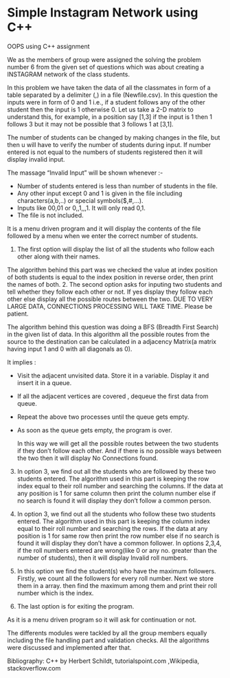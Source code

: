 # Simple Instagram Network using C++

OOPS using C++ assignment

We as the members of group were assigned the solving the problem number 6 from the given set of questions which was about creating a INSTAGRAM network of the class students.

In this problem we have taken the data of all the classmates in form of a table separated by a delimiter (,) in a file (Newfile.csv). In this question the inputs were in form of 0 and 1 i.e., if a student follows any of the other student then the input is 1 otherwise 0. Let us take a 2-D matrix to understand this, for example, in a position say [1,3] if the input is 1 then 1 follows 3 but it may not be possible that 3 follows 1 at [3,1].

The number of students can be changed by making changes in the file, but then u will have to verify the number of students during input. If number entered is not equal to the numbers of students registered then it will display invalid input.

The massage “Invalid Input” will be shown whenever :- 

* Number of students entered is less than number of students in the file.
* Any other input except 0 and 1 is given in the file including characters(a,b,..) or special symbols($,#,…).
* Inputs like 00,01 or 0,,1,,,1. It will only read 0,1.
* The file is not included.

It is a menu driven program and it will display the contents of the file followed by a menu when we enter the correct number of students.

1. The first option will display the list of all the students who follow each other along with their names. 

The algorithm behind this part was we checked the value at index position of both students is equal to the index position in reverse order, then print the names of both.
2. The second option asks for inputing two students and tell whether they follow each other or not. If yes display they follow each other else display all the possible routes between the two. 
DUE TO VERY LARGE DATA, CONNECTIONS PROCESSING WILL TAKE TIME. Please be patient.

The algorithm behind this question was doing a BFS (Breadth First Search) in the given list of data. In this algorithm all the possible routes from the source to the destination can be calculated in a adjacency
Matrix(a matrix having input 1 and 0 with all diagonals as 0). 

It implies :
* Visit the adjacent unvisited data. Store it in a variable. Display it and insert it in a queue.
* If all the adjacent vertices are covered , dequeue the first data from queue.
* Repeat the above two processes until the queue gets empty.
* As soon as the queue gets empty, the program is over.

     In this way we will get all the possible routes between the two students if they don’t follow each other. And if there is no possible ways between the two then it will display No Connections found.

3. In option 3, we find out all the students who are followed by these two students entered.
The algorithm used in this part is keeping the row index equal to their roll number and searching the columns. If the data at any position is 1 for same column then print the column number else if no search is found it will display they don’t follow a common person. 

4. In option 3, we find out all the students who follow these two students entered.
The algorithm used in this part is keeping the column index equal to their roll number and searching the rows. If the data at any position is 1 for same row then print the row number else if no search is found it will display they don’t have a common follower.
In options 2,3,4, if the roll numbers entered are wrong(like 0 or any no. greater than the number of students), then it will display Invalid roll numbers.

5. In this option we find the student(s) who have the maximum followers.
Firstly, we count all the followers for every roll number.
Next we store them in a array.
then find the maximum among them and print their roll number which is the index.

6. The last option is for exiting the program.

  As it is a menu driven program so it will ask for continuation or not.

The differents modules were tackled by all the group members equally including the file handling part and validation checks. All the algorithms were discussed and implemented after that.

Bibliography:   C++ by Herbert Schildt, tutorialspoint.com ,Wikipedia, stackoverflow.com 
 


